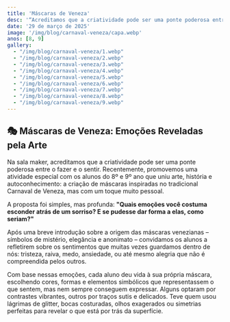 ```yaml
---
title: 'Máscaras de Veneza'
desc: '“Acreditamos que a criatividade pode ser uma ponte poderosa entre o fazer e o sentir...'
date: '29 de março de 2025'
image: '/img/blog/carnaval-veneza/capa.webp'
anos: [8, 9]
gallery:
  - "/img/blog/carnaval-veneza/1.webp"
  - "/img/blog/carnaval-veneza/2.webp"
  - "/img/blog/carnaval-veneza/3.webp"
  - "/img/blog/carnaval-veneza/4.webp"
  - "/img/blog/carnaval-veneza/5.webp"
  - "/img/blog/carnaval-veneza/6.webp"
  - "/img/blog/carnaval-veneza/7.webp"
  - "/img/blog/carnaval-veneza/8.webp"
  - "/img/blog/carnaval-veneza/9.webp"
---
```


## 🎭 Máscaras de Veneza: Emoções Reveladas pela Arte

Na sala maker, acreditamos que a criatividade pode ser uma ponte poderosa entre o fazer e o sentir. Recentemente, promovemos uma atividade especial com os alunos do 8º e 9º ano que uniu arte, história e autoconhecimento: a criação de máscaras inspiradas no tradicional Carnaval de Veneza, mas com um toque muito pessoal.

A proposta foi simples, mas profunda: **"Quais emoções você costuma esconder atrás de um sorriso? E se pudesse dar forma a elas, como seriam?"**

Após uma breve introdução sobre a origem das máscaras venezianas – símbolos de mistério, elegância e anonimato – convidamos os alunos a refletirem sobre os sentimentos que muitas vezes guardamos dentro de nós: tristeza, raiva, medo, ansiedade, ou até mesmo alegria que não é compreendida pelos outros.

Com base nessas emoções, cada aluno deu vida à sua própria máscara, escolhendo cores, formas e elementos simbólicos que representassem o que sentem, mas nem sempre conseguem expressar. Alguns optaram por contrastes vibrantes, outros por traços sutis e delicados. Teve quem usou lágrimas de glitter, bocas costuradas, olhos exagerados ou simetrias perfeitas para revelar o que está por trás da superfície.
